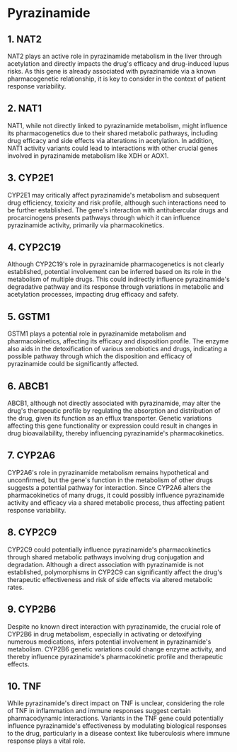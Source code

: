 # Pyrazinamide

## 1. NAT2
NAT2 plays an active role in pyrazinamide metabolism in the liver through acetylation and directly impacts the drug's efficacy and drug-induced lupus risks. As this gene is already associated with pyrazinamide via a known pharmacogenetic relationship, it is key to consider in the context of patient response variability.

## 2. NAT1
NAT1, while not directly linked to pyrazinamide metabolism, might influence its pharmacogenetics due to their shared metabolic pathways, including drug efficacy and side effects via alterations in acetylation. In addition, NAT1 activity variants could lead to interactions with other crucial genes involved in pyrazinamide metabolism like XDH or AOX1.

## 3. CYP2E1
CYP2E1 may critically affect pyrazinamide's metabolism and subsequent drug efficiency, toxicity and risk profile, although such interactions need to be further established. The gene's interaction with antitubercular drugs and procarcinogens presents pathways through which it can influence pyrazinamide activity, primarily via pharmacokinetics.

## 4. CYP2C19
Although CYP2C19's role in pyrazinamide pharmacogenetics is not clearly established, potential involvement can be inferred based on its role in the metabolism of multiple drugs. This could indirectly influence pyrazinamide's degradative pathway and its response through variations in metabolic and acetylation processes, impacting drug efficacy and safety.

## 5. GSTM1
GSTM1 plays a potential role in pyrazinamide metabolism and pharmacokinetics, affecting its efficacy and disposition profile. The enzyme also aids in the detoxification of various xenobiotics and drugs, indicating a possible pathway through which the disposition and efficacy of pyrazinamide could be significantly affected.

## 6. ABCB1
ABCB1, although not directly associated with pyrazinamide, may alter the drug's therapeutic profile by regulating the absorption and distribution of the drug, given its function as an efflux transporter. Genetic variations affecting this gene functionality or expression could result in changes in drug bioavailability, thereby influencing pyrazinamide's pharmacokinetics.

## 7. CYP2A6
CYP2A6's role in pyrazinamide metabolism remains hypothetical and unconfirmed, but the gene's function in the metabolism of other drugs suggests a potential pathway for interaction. Since CYP2A6 alters the pharmacokinetics of many drugs, it could possibly influence pyrazinamide activity and efficacy via a shared metabolic process, thus affecting patient response variability.

## 8. CYP2C9
CYP2C9 could potentially influence pyrazinamide's pharmacokinetics through shared metabolic pathways involving drug conjugation and degradation. Although a direct association with pyrazinamide is not established, polymorphisms in CYP2C9 can significantly affect the drug's therapeutic effectiveness and risk of side effects via altered metabolic rates.

## 9. CYP2B6
Despite no known direct interaction with pyrazinamide, the crucial role of CYP2B6 in drug metabolism, especially in activating or detoxifying numerous medications, infers potential involvement in pyrazinamide's metabolism. CYP2B6 genetic variations could change enzyme activity, and thereby influence pyrazinamide's pharmacokinetic profile and therapeutic effects.

## 10. TNF
While pyrazinamide's direct impact on TNF is unclear, considering the role of TNF in inflammation and immune responses suggest certain pharmacodynamic interactions. Variants in the TNF gene could potentially influence pyrazinamide's effectiveness by modulating biological responses to the drug, particularly in a disease context like tuberculosis where immune response plays a vital role.

